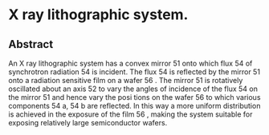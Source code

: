# X ray lithographic system.

## Abstract
An X ray lithographic system has a convex mirror 51 onto which flux 54 of synchrotron radiation 54 is incident. The flux 54 is reflected by the mirror 51 onto a radiation sensitive film on a wafer 56 . The mirror 51 is rotatively oscillated about an axis 52 to vary the angles of incidence of the flux 54 on the mirror 51 and hence vary the posi tions on the wafer 56 to which various components 54 a, 54 b are reflected. In this way a more uniform distribution is achieved in the exposure of the film 56 , making the system suitable for exposing relatively large semiconductor wafers.